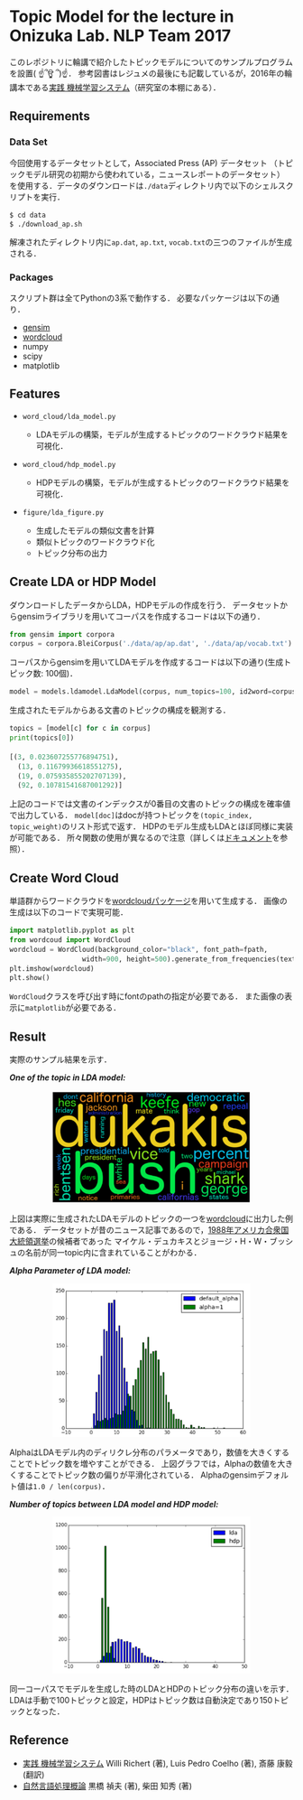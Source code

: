 # Topic Model for the lecture in Onizuka Lab. NLP Team 2017 

このレポジトリに輪講で紹介したトピックモデルについてのサンプルプログラムを設置( ☝՞ਊ ՞)☝．
参考図書はレジュメの最後にも記載しているが，2016年の輪講本である[実践 機械学習システム][book1]（研究室の本棚にある）．

## Requirements

### Data Set

今回使用するデータセットとして，Associated Press (AP) データセット
（トピックモデル研究の初期から使われている，ニュースレポートのデータセット）
を使用する．データのダウンロードは`./data`ディレクトリ内で以下のシェルスクリプトを実行．

    $ cd data
    $ ./download_ap.sh
    
解凍されたディレクトリ内に`ap.dat`, `ap.txt`, `vocab.txt`の三つのファイルが生成される．


### Packages

スクリプト群は全てPythonの3系で動作する．
必要なパッケージは以下の通り．

- [gensim][gensim]
- [wordcloud][wordcloud]
- numpy
- scipy
- matplotlib

[gensim]: https://radimrehurek.com/gensim/ "gensim" 
[wordcloud]: https://github.com/amueller/word_cloud "wordcloud"



## Features 

- `word_cloud/lda_model.py`
  - LDAモデルの構築，モデルが生成するトピックのワードクラウド結果を可視化．

- `word_cloud/hdp_model.py`
  - HDPモデルの構築，モデルが生成するトピックのワードクラウド結果を可視化．

- `figure/lda_figure.py`
  - 生成したモデルの類似文書を計算
  - 類似トピックのワードクラウド化
  - トピック分布の出力



## Create LDA or HDP Model

ダウンロードしたデータからLDA，HDPモデルの作成を行う．
データセットからgensimライブラリを用いてコーパスを作成するコードは以下の通り．

````python
from gensim import corpora
corpus = corpora.BleiCorpus('./data/ap/ap.dat', './data/ap/vocab.txt')
````

コーパスからgensimを用いてLDAモデルを作成するコードは以下の通り(生成トピック数: 100個)．

````python
model = models.ldamodel.LdaModel(corpus, num_topics=100, id2word=corpus.id2word)
````

生成されたモデルからある文書のトピックの構成を観測する．

````python
topics = [model[c] for c in corpus]
print(topics[0])

[(3, 0.023607255776894751),
  (13, 0.11679936618551275),
  (19, 0.075935855202707139),
  (92, 0.10781541687001292)]
````

上記のコードでは文書のインデックスが0番目の文書のトピックの構成を確率値で出力している．
`model[doc]`はdocが持つトピックを`(topic_index, topic_weight)`のリスト形式で返す．
HDPのモデル生成もLDAとほぼ同様に実装が可能である．
所々関数の使用が異なるので注意（詳しくは[ドキュメント][gensim]を参照）．


## Create Word Cloud 

単語群からワードクラウドを[wordcloudパッケージ][wordcloud]を用いて生成する．
画像の生成は以下のコードで実現可能．

````python
import matplotlib.pyplot as plt
from wordcoud import WordCloud        
wordcloud = WordCloud(background_color="black", font_path=fpath,
                  width=900, height=500).generate_from_frequencies(text)
plt.imshow(wordcloud)
plt.show()
````

`WordCloud`クラスを呼び出す時にfontのpathの指定が必要である．
また画像の表示に`matplotlib`が必要である．


## Result 

実際のサンプル結果を示す．


***One of the topic in LDA model:***


<p align="center">
<img src="https://github.com/KChikai/TopicModelforReadingSociety/blob/master/data/example_results/sample_lda_topic.png?raw=true" width="70%" height="70%" alt="lda_topic">
</p>

上図は実際に生成されたLDAモデルのトピックの一つを[wordcloud][wordcloud]に出力した例である．
データセットが昔のニュース記事であるので，[1988年アメリカ合衆国大統領選挙][election]の候補者であった
マイケル・デュカキスとジョージ・H・W・ブッシュの名前が同一topic内に含まれていることがわかる．

[election]: https://ja.wikipedia.org/wiki/1988%E5%B9%B4%E3%82%A2%E3%83%A1%E3%83%AA%E3%82%AB%E5%90%88%E8%A1%86%E5%9B%BD%E5%A4%A7%E7%B5%B1%E9%A0%98%E9%81%B8%E6%8C%99 "election"


***Alpha Parameter of LDA model:***

<p align="center">
<img src="https://github.com/KChikai/TopicModelforReadingSociety/blob/master/data/example_results/lda_alpha.png?raw=true" width="70%" height="70%" alt="lda_alpha">
</p>

AlphaはLDAモデル内のディリクレ分布のパラメータであり，数値を大きくすることでトピック数を増やすことができる．
上図グラフでは，Alphaの数値を大きくすることでトピック数の偏りが平滑化されている．
Alphaのgensimデフォルト値は`1.0 / len(corpus)`．


***Number of topics between LDA model and HDP model:***

<p align="center">
<img src="https://github.com/KChikai/TopicModelforReadingSociety/blob/master/data/example_results/lda_hdp.png?raw=true" width="70%" height="70%" alt="lda_hdp">
</p>

同一コーパスでモデルを生成した時のLDAとHDPのトピック分布の違いを示す．
LDAは手動で100トピックと設定，HDPはトピック数は自動決定であり150トピックとなった．



## Reference

- [実践 機械学習システム][book1] Willi Richert (著), Luis Pedro Coelho (著), 斎藤 康毅 (翻訳)
- [自然言語処理概論][book2] 黒橋 禎夫 (著), 柴田 知秀 (著)

[book1]: https://www.amazon.co.jp/%E5%AE%9F%E8%B7%B5-%E6%A9%9F%E6%A2%B0%E5%AD%A6%E7%BF%92%E3%82%B7%E3%82%B9%E3%83%86%E3%83%A0-Willi-Richert/dp/4873116988 "book1"
[book2]: https://www.amazon.co.jp/%E8%87%AA%E7%84%B6%E8%A8%80%E8%AA%9E%E5%87%A6%E7%90%86%E6%A6%82%E8%AB%96-%E3%83%A9%E3%82%A4%E3%83%96%E3%83%A9%E3%83%AA%E6%83%85%E5%A0%B1%E5%AD%A6%E3%82%B3%E3%82%A2-%E3%83%86%E3%82%AD%E3%82%B9%E3%83%88-%E9%BB%92%E6%A9%8B-%E7%A6%8E%E5%A4%AB/dp/4781913881/ref=sr_1_2?s=books&ie=UTF8&qid=1494058369&sr=1-2&keywords=%E8%87%AA%E7%84%B6%E8%A8%80%E8%AA%9E%E5%87%A6%E7%90%86%E3%80%80%E9%BB%92%E6%A9%8B "book2"
